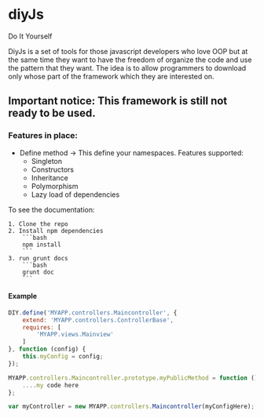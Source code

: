 # diyJs

Do It Yourself

DiyJs is a set of tools for those javascript developers who love OOP but at the same time they want to have the freedom of organize the code and use the pattern that they want. The idea is to allow programmers to download only whose part of the framework which they are interested on.

## Important notice: This framework is still not ready to be used.

### Features in place:

- Define method -> This define your namespaces. Features supported:
    - Singleton
    - Constructors
    - Inheritance
    - Polymorphism
    - Lazy load of dependencies

To see the documentation:

    1. Clone the repo
    2. Install npm dependencies
        ```bash
        npm install
        ```
    3. run grunt docs
        ```bash
        grunt doc
        ```

#### Example

```javascript
DIY.define('MYAPP.controllers.Maincontroller', {
    extend: 'MYAPP.controllers.ControllerBase',
    requires: [
        'MYAPP.views.Mainview'
    ]
}, function (config) {
    this.myConfig = config;
});

MYAPP.controllers.Maincontroller.prototype.myPublicMethod = function () {
    ....my code here
};

var myController = new MYAPP.controllers.Maincontroller(myConfigHere);
```

